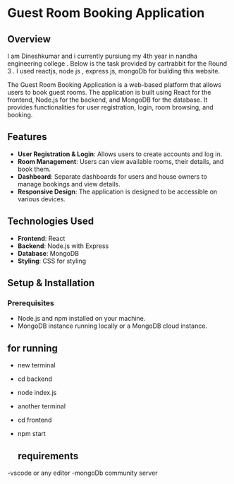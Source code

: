 # Guest Room Booking Application

## Overview

I am Dineshkumar and i currently pursiung my 4th year in nandha engineering college . Below is the task provided by cartrabbit for the Round 3 .
I used reactjs, node js , express js, mongoDb for building this website.

The Guest Room Booking Application is a web-based platform that allows users to book guest rooms. The application is built using React for the frontend, Node.js for the backend, and MongoDB for the database. It provides functionalities for user registration, login, room browsing, and booking.

## Features

- **User Registration & Login**: Allows users to create accounts and log in.
- **Room Management**: Users can view available rooms, their details, and book them.
- **Dashboard**: Separate dashboards for users and house owners to manage bookings and view details.
- **Responsive Design**: The application is designed to be accessible on various devices.

## Technologies Used

- **Frontend**: React
- **Backend**: Node.js with Express
- **Database**: MongoDB
- **Styling**: CSS for styling

## Setup & Installation

### Prerequisites

- Node.js and npm installed on your machine.
- MongoDB instance running locally or a MongoDB cloud instance.

## for running 
- new terminal
- cd backend
- node index.js
- another terminal
- cd frontend
- npm start

  ## requirements
-vscode or any editor
-mongoDb community server
